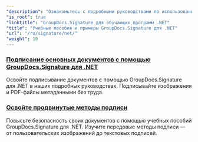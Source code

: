 ```yaml
---
"description": "Ознакомьтесь с подробными руководствами по использованию GroupDocs.Signature для .NET. Узнайте, как внедрять цифровые подписи, настраивать рабочие процессы и повышать безопасность документов с помощью понятных пошаговых инструкций."
"is_root": true
"linktitle": "GroupDocs.Signature для обучающих программ .NET"
"title": "Учебные пособия и примеры GroupDocs.Signature для .NET"
"url": "/ru/signature/net/"
"weight": 10
---
```


### [Подписание основных документов с помощью GroupDocs.Signature для .NET](./master-document-signing/)
Освойте подписывание документов с помощью GroupDocs.Signature для .NET в наших подробных руководствах. Подписывайте изображения и PDF-файлы метаданными без труда.
### [Освойте продвинутые методы подписи](./master-advanced-sign-techniques/)
Повысьте безопасность своих документов с помощью учебных пособий GroupDocs.Signature для .NET. Изучите передовые методы подписи — от пользовательских изображений до текстовых подписей.